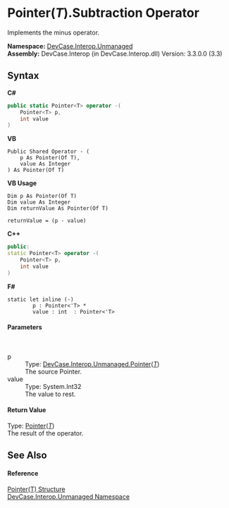 # Pointer(*T*).Subtraction Operator 
 

Implements the minus operator.

**Namespace:**&nbsp;<a href="N_DevCase_Interop_Unmanaged">DevCase.Interop.Unmanaged</a><br />**Assembly:**&nbsp;DevCase.Interop (in DevCase.Interop.dll) Version: 3.3.0.0 (3.3)

## Syntax

**C#**<br />
``` C#
public static Pointer<T> operator -(
	Pointer<T> p,
	int value
)
```

**VB**<br />
``` VB
Public Shared Operator - ( 
	p As Pointer(Of T),
	value As Integer
) As Pointer(Of T)
```

**VB Usage**<br />
``` VB Usage
Dim p As Pointer(Of T)
Dim value As Integer
Dim returnValue As Pointer(Of T)

returnValue = (p - value)
```

**C++**<br />
``` C++
public:
static Pointer<T> operator -(
	Pointer<T> p, 
	int value
)
```

**F#**<br />
``` F#
static let inline (-)
        p : Pointer<'T> * 
        value : int  : Pointer<'T>
```


#### Parameters
&nbsp;<dl><dt>p</dt><dd>Type: <a href="T_DevCase_Interop_Unmanaged_Pointer_1">DevCase.Interop.Unmanaged.Pointer</a>(<a href="T_DevCase_Interop_Unmanaged_Pointer_1">*T*</a>)<br />The source Pointer.</dd><dt>value</dt><dd>Type: System.Int32<br />The value to rest.</dd></dl>

#### Return Value
Type: <a href="T_DevCase_Interop_Unmanaged_Pointer_1">Pointer</a>(<a href="T_DevCase_Interop_Unmanaged_Pointer_1">*T*</a>)<br />The result of the operator.

## See Also


#### Reference
<a href="T_DevCase_Interop_Unmanaged_Pointer_1">Pointer(T) Structure</a><br /><a href="N_DevCase_Interop_Unmanaged">DevCase.Interop.Unmanaged Namespace</a><br />